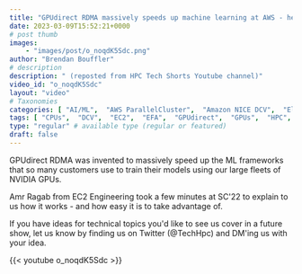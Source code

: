 ```yaml
---
title: "GPUdirect RDMA massively speeds up machine learning at AWS - here's why"
date: 2023-03-09T15:52:21+0000
# post thumb
images:
    - "images/post/o_noqdK5Sdc.png"
author: "Brendan Bouffler"
# description
description: " (reposted from HPC Tech Shorts Youtube channel)"
video_id: "o_noqdK5Sdc"
layout: "video"
# Taxonomies
categories: [ "AI/ML",  "AWS ParallelCluster",  "Amazon NICE DCV",  "Elastic Fabric Adapter",  "Life Sciences", ]
tags: [ "CPUs",  "DCV",  "EC2",  "EFA",  "GPUdirect",  "GPUs",  "HPC",  "High Performance Computing",  "Lustre",  "ML",  "MPI",  "NVIDIA",  "ParallelCluster",  "RDMA",  "Schedulers",  "Storage",  "autoscaling",  "bioinformatics",  "cloud computing",  "elastic",  "elastic fabric adapter",  "infiniband",  "machine learning",  "model training",  "p4d",  "p4de",  "scientific computing",  "technical computing",  "tightly-coupled",  "virtualization",  "vizualization",  "techshorts", ]
type: "regular" # available type (regular or featured)
draft: false
---
```


GPUdirect RDMA was invented to massively speed up the ML frameworks that so many customers use to train their models using our large fleets of NVIDIA GPUs.

Amr Ragab from EC2 Engineering took a few minutes at SC'22 to explain to us how it works - and how easy it is to take advantage of.

If you have ideas for technical topics you'd like to see us cover in a future show, let us know by finding us on Twitter (@TechHpc) and DM'ing us with your idea.

{{< youtube o_noqdK5Sdc >}}